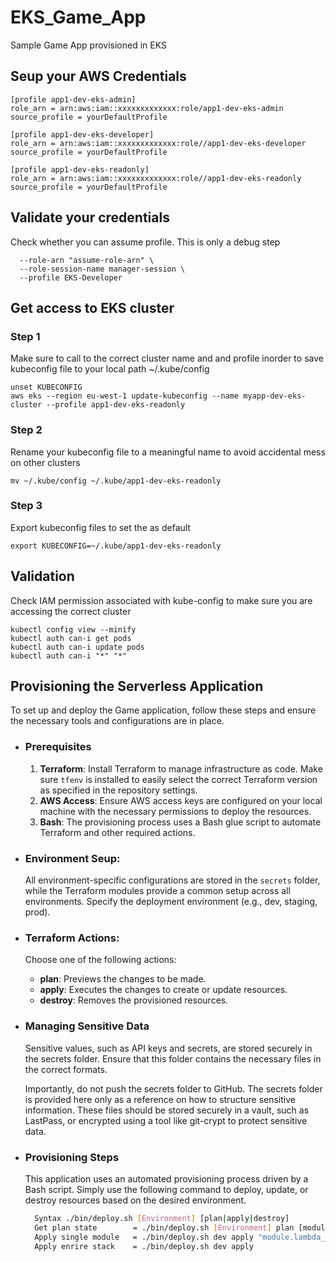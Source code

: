 # EKS_Game_App
Sample Game App provisioned in EKS

## Seup your AWS Credentials
```
[profile app1-dev-eks-admin]
role_arn = arn:aws:iam::xxxxxxxxxxxxx:role/app1-dev-eks-admin
source_profile = yourDefaultProfile

[profile app1-dev-eks-developer]
role_arn = arn:aws:iam::xxxxxxxxxxxxx:role//app1-dev-eks-developer
source_profile = yourDefaultProfile

[profile app1-dev-eks-readonly]
role_arn = arn:aws:iam::xxxxxxxxxxxxx:role//app1-dev-eks-readonly
source_profile = yourDefaultProfile
```

## Validate your credentials
Check whether you can assume profile. This is only a debug step
```aws sts assume-role \
  --role-arn "assume-role-arn" \
  --role-session-name manager-session \
  --profile EKS-Developer
```

## Get access to EKS cluster

### Step 1
Make sure to call to the correct cluster name and and profile inorder to save kubeconfig file to your local path ~/.kube/config
```
unset KUBECONFIG
aws eks --region eu-west-1 update-kubeconfig --name myapp-dev-eks-cluster --profile app1-dev-eks-readonly
``` 

### Step 2
Rename your kubeconfig file to a meaningful name to avoid accidental mess on other clusters
```
mv ~/.kube/config ~/.kube/app1-dev-eks-readonly
```

### Step 3
Export kubeconfig files to set the as default
```
export KUBECONFIG=~/.kube/app1-dev-eks-readonly
```

## Validation
Check IAM permission associated with kube-config to make sure you are accessing the correct cluster
```
kubectl config view --minify
kubectl auth can-i get pods
kubectl auth can-i update pods
kubectl auth can-i "*" "*"
```

## Provisioning the Serverless Application

To set up and deploy the Game application, follow these steps and ensure the necessary tools and configurations are in place.

 - ### Prerequisites

   1. **Terraform**: Install Terraform to manage infrastructure as code. Make sure `tfenv` is installed to easily select the correct Terraform version as specified in the repository settings.
   2. **AWS Access**: Ensure AWS access keys are configured on your local machine with the necessary permissions to deploy the resources.
   3. **Bash**: The provisioning process uses a Bash glue script to automate Terraform and other required actions.

- ### Environment Seup:
  All environment-specific configurations are stored in the `secrets` folder, while the Terraform modules provide a common setup across all environments. Specify the deployment environment (e.g., dev, staging, prod).

- ### Terraform Actions: 
  Choose one of the following actions:
  - **plan**: Previews the changes to be made.
  - **apply**: Executes the changes to create or update resources.
  - **destroy**: Removes the provisioned resources.

- ### Managing Sensitive Data
  Sensitive values, such as API keys and secrets, are stored securely in the secrets folder. Ensure that this folder contains the necessary files in the correct formats. 
  
  Importantly, do not push the secrets folder to GitHub. The secrets folder is provided here only as a reference on how to structure sensitive information. These files should be stored securely in a vault, such as LastPass, or encrypted using a tool like git-crypt to protect sensitive data.

- ### Provisioning Steps

   This application uses an automated provisioning process driven by a Bash script. Simply use the following command to deploy, update, or destroy resources based on the desired environment.

   ```bash
     Syntax ./bin/deploy.sh [Environment] [plan|apply|destroy]
     Get plan state        = ./bin/deploy.sh [Environment] plan [module name]
     Apply single module   = ./bin/deploy.sh dev apply "module.lambda_function"
     Apply enrire stack    = ./bin/deploy.sh dev apply
   ```
